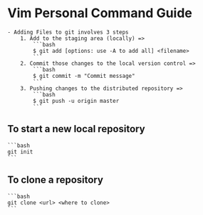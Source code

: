# Vim Personal Command Guide
    - Adding Files to git involves 3 steps
        1. Add to the staging area (locally) =>
            ```bash
            $ git add [options: use -A to add all] <filename>
            ```
        2. Commit those changes to the local version control =>
            ```bash
            $ git commit -m "Commit message"
            ```
        3. Pushing changes to the distributed repository =>
            ```bash
            $ git push -u origin master
            ```

## To start a new local repository
    ```bash
    git init
    ```

## To clone a repository
    ```bash
    git clone <url> <where to clone>
    ```
